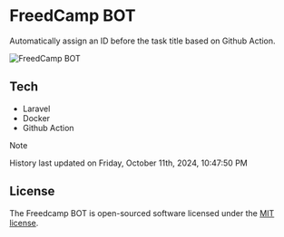 # FreedCamp BOT

Automatically assign an ID before the task title based on Github Action.

![FreedCamp BOT](https://repository-images.githubusercontent.com/737932867/7d34798b-2680-471c-b089-a78a718d3d6a)

## Tech

- Laravel
- Docker
- Github Action

> [!NOTE]  
> History last updated on Friday, October 11th, 2024, 10:47:50 PM

## License

The Freedcamp BOT is open-sourced software licensed under the [MIT license](https://opensource.org/licenses/MIT).

